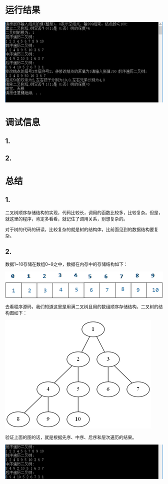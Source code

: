 # 运行结果 #
![](img/result.png)

# 调试信息 #
## 1. ##


## 2. ##



# 总结 #
## 1. ##
二叉树顺序存储结构的实现，代码比较长，调用的函数比较多，比较复杂。但是，就这里的程序，肯定多看看，就记住了调用关系，别想复杂的。

对于树的代码的研读，比较复杂的就是树的结构体，比前面见到的数据结构要复杂。

## 2. ##
数据1~10存储在数组0~9之中，数据在内存中的存储结构如下：

![](img/nb1.png)

去看程序源码，我们知道这里是用满二叉树且用的数组顺序存储结构。二叉树的结构图如下：

![](img/nb2.png)

验证上面的图的话，就是根据先序、中序、后序和层次遍历的结果。

![](img/img1.png)

